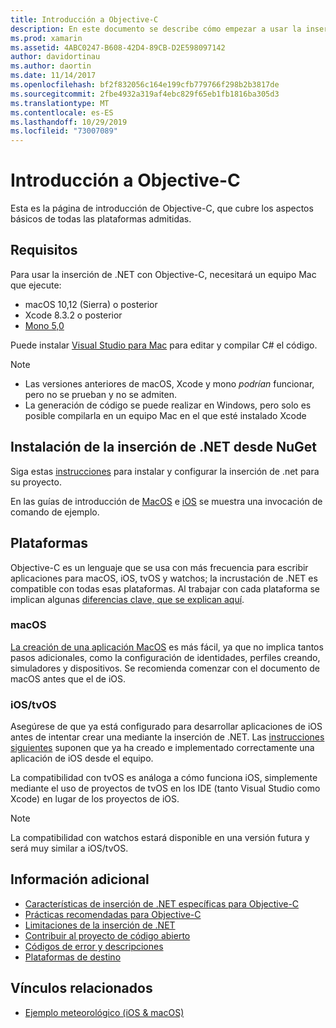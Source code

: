 ```yaml
---
title: Introducción a Objective-C
description: En este documento se describe cómo empezar a usar la inserción de .NET con Objective-C. Se describen los requisitos, la instalación de la inserción de .NET desde NuGet y las plataformas admitidas.
ms.prod: xamarin
ms.assetid: 4ABC0247-B608-42D4-89CB-D2E598097142
author: davidortinau
ms.author: daortin
ms.date: 11/14/2017
ms.openlocfilehash: bf2f832056c164e199cfb779766f298b2b3817de
ms.sourcegitcommit: 2fbe4932a319af4ebc829f65eb1fb1816ba305d3
ms.translationtype: MT
ms.contentlocale: es-ES
ms.lasthandoff: 10/29/2019
ms.locfileid: "73007089"
---
```

# <a name="getting-started-with-objective-c"></a>Introducción a Objective-C

Esta es la página de introducción de Objective-C, que cubre los aspectos básicos de todas las plataformas admitidas.

## <a name="requirements"></a>Requisitos

Para usar la inserción de .NET con Objective-C, necesitará un equipo Mac que ejecute:

- macOS 10,12 (Sierra) o posterior
- Xcode 8.3.2 o posterior
- [Mono 5,0](https://www.mono-project.com/download/)

Puede instalar [Visual Studio para Mac](https://visualstudio.microsoft.com/vs/mac/) para editar y compilar C# el código.

> [!NOTE]
>
> - Las versiones anteriores de macOS, Xcode y mono _podrían_ funcionar, pero no se prueban y no se admiten.
> - La generación de código se puede realizar en Windows, pero solo es posible compilarla en un equipo Mac en el que esté instalado Xcode

## <a name="installing-net-embedding-from-nuget"></a>Instalación de la inserción de .NET desde NuGet

Siga estas [instrucciones](~/tools/dotnet-embedding/get-started/install/install.md) para instalar y configurar la inserción de .net para su proyecto.

En las guías de introducción de [MacOS](~/tools/dotnet-embedding/get-started/objective-c/macos.md) e [iOS](~/tools/dotnet-embedding/get-started/objective-c/ios.md) se muestra una invocación de comando de ejemplo.

## <a name="platforms"></a>Plataformas

Objective-C es un lenguaje que se usa con más frecuencia para escribir aplicaciones para macOS, iOS, tvOS y watchos; la incrustación de .NET es compatible con todas esas plataformas. Al trabajar con cada plataforma se implican algunas [diferencias clave, que se explican aquí](~/tools/dotnet-embedding/objective-c/platforms.md).

### <a name="macos"></a>macOS

[La creación de una aplicación MacOS](~/tools/dotnet-embedding/get-started/objective-c/macos.md) es más fácil, ya que no implica tantos pasos adicionales, como la configuración de identidades, perfiles creando, simuladores y dispositivos. Se recomienda comenzar con el documento de macOS antes que el de iOS.

### <a name="ios--tvos"></a>iOS/tvOS

Asegúrese de que ya está configurado para desarrollar aplicaciones de iOS antes de intentar crear una mediante la inserción de .NET. Las [instrucciones siguientes](~/tools/dotnet-embedding/get-started/objective-c/ios.md) suponen que ya ha creado e implementado correctamente una aplicación de iOS desde el equipo.

La compatibilidad con tvOS es análoga a cómo funciona iOS, simplemente mediante el uso de proyectos de tvOS en los IDE (tanto Visual Studio como Xcode) en lugar de los proyectos de iOS.

> [!NOTE]
> La compatibilidad con watchos estará disponible en una versión futura y será muy similar a iOS/tvOS.

## <a name="further-reading"></a>Información adicional

- [Características de inserción de .NET específicas para Objective-C](~/tools/dotnet-embedding/objective-c/index.md)
- [Prácticas recomendadas para Objective-C](~/tools/dotnet-embedding/objective-c/best-practices.md)
- [Limitaciones de la inserción de .NET](~/tools/dotnet-embedding/limitations.md)
- [Contribuir al proyecto de código abierto](https://github.com/mono/Embeddinator-4000/blob/master/Contributing.md)
- [Códigos de error y descripciones](~/tools/dotnet-embedding/errors.md)
- [Plataformas de destino](~/tools/dotnet-embedding/objective-c/platforms.md)

## <a name="related-links"></a>Vínculos relacionados

- [Ejemplo meteorológico (iOS & macOS)](https://github.com/jamesmontemagno/embeddinator-weather)
